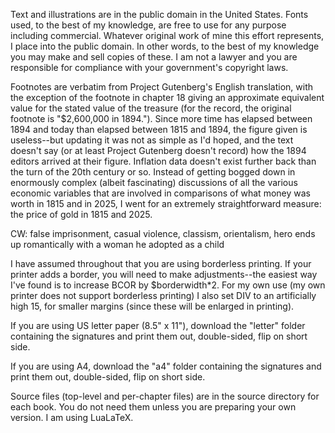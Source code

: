 Text and illustrations are in the public domain in the United States. Fonts used, to the best of my knowledge, are free to use for any purpose including commercial. Whatever original work of mine this effort represents, I place into the public domain. In other words, to the best of my knowledge you may make and sell copies of these. I am not a lawyer and you are responsible for compliance with your government's copyright laws.

Footnotes are verbatim from Project Gutenberg's English translation, with the exception of the footnote in chapter 18 giving an approximate equivalent value for the stated value of the treasure (for the record, the original footnote is  "$2,600,000 in 1894."). Since more time has elapsed between 1894 and today than elapsed between 1815 and 1894, the figure given is useless--but updating it was not as simple as I'd hoped, and the text doesn't say (or at least Project Gutenberg doesn't record) how the 1894 editors arrived at their figure. Inflation data doesn't exist further back than the turn of the 20th century or so. Instead of getting bogged down in enormously complex (albeit fascinating) discussions of all the various economic variables that are involved in comparisons of what money was worth in 1815 and in 2025, I went for an extremely straightforward measure: the price of gold in 1815 and 2025.

CW: false imprisonment, casual violence, classism, orientalism, hero ends up romantically with a woman he adopted as a child

I have assumed throughout that you are using borderless printing. If your printer adds a border, you will need to make adjustments--the easiest way I've found is to increase BCOR by $borderwidth*2. For my own use (my own printer does not support borderless printing) I also set DIV to an artificially high 15, for smaller margins (since these will be enlarged in printing).

If you are using US letter paper (8.5" x 11"), download the "letter" folder containing the signatures and print them out, double-sided, flip on short side.

If you are using A4, download the "a4" folder containing the signatures and print them out, double-sided, flip on short side.

Source files (top-level and per-chapter files) are in the source directory for each book. You do not need them unless you are preparing your own version. I am using LuaLaTeX.
